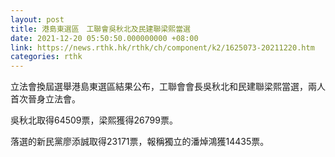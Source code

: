 ```yaml
---
layout: post
title: 港島東選區　工聯會吳秋北及民建聯梁熙當選
date: 2021-12-20 05:50:50.000000000 +08:00
link: https://news.rthk.hk/rthk/ch/component/k2/1625073-20211220.htm
categories: rthk
---
```


立法會換屆選舉港島東選區結果公布，工聯會會長吳秋北和民建聯梁熙當選，兩人首次晉身立法會。

吳秋北取得64509票，梁熙獲得26799票。

落選的新民黨廖添誠取得23171票，報稱獨立的潘焯鴻獲14435票。
